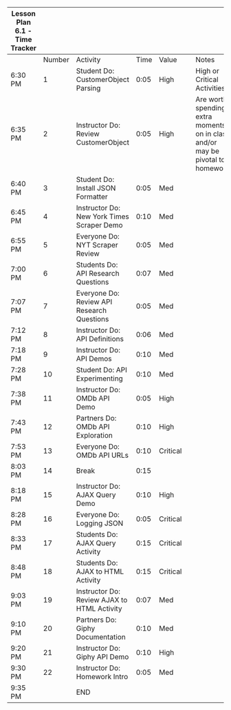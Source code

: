 | Lesson Plan 6.1 - Time Tracker |        |                                             |      |          |     |                                                                                 |
| ------------------------------ | ------ | ------------------------------------------- | ---- | -------- | --- | ------------------------------------------------------------------------------- |
|                                | Number | Activity                                    | Time | Value    |     | Notes                                                                           |
| 6:30 PM                        | 1      | Student Do: CustomerObject Parsing          | 0:05 | High     |     | High or Critical Activities:                                                    |
| 6:35 PM                        | 2      | Instructor Do: Review CustomerObject        | 0:05 | High     |     | Are worth spending extra moments on in class and/or may be pivotal to homework. |
| 6:40 PM                        | 3      | Student Do: Install JSON Formatter          | 0:05 | Med      |     |                                                                                 |
| 6:45 PM                        | 4      | Instructor Do: New York Times Scraper Demo                | 0:10 | Med      |     |                                                                                 |
| 6:55 PM                        | 5      | Everyone Do: NYT Scraper Review                | 0:05 | Med      |     |                                                                                 |
| 7:00 PM                        | 6      | Students Do: API Research Questions         | 0:07 | Med      |     |                                                                                 |
| 7:07 PM                        | 7      | Everyone Do: Review API Research Questions  | 0:05 | Med      |     |                                                                                 |
| 7:12 PM                        | 8      | Instructor Do: API Definitions              | 0:06 | Med      |     |                                                                                 |
| 7:18 PM                        | 9      | Instructor Do: API Demos                    | 0:10 | Med      |     |                                                                                 |
| 7:28 PM                        | 10     | Student Do: API Experimenting               | 0:10 | Med      |     |                                                                                 |
| 7:38 PM                        | 11     | Instructor Do: OMDb API Demo                | 0:05 | High     |     |                                                                                 |
| 7:43 PM                        | 12     | Partners Do: OMDb API Exploration           | 0:10 | High     |     |                                                                                 |
| 7:53 PM                        | 13     | Everyone Do: OMDb API URLs                  | 0:10 | Critical |     |                                                                                 |
| 8:03 PM                        | 14     | Break                                       | 0:15 |          |     |                                                                                 |
| 8:18 PM                        | 15     | Instructor Do: AJAX Query Demo              | 0:10 | High     |     |                                                                                 |
| 8:28 PM                        | 16     | Everyone Do: Logging JSON                   | 0:05 | Critical |     |                                                                                 |
| 8:33 PM                        | 17     | Students Do: AJAX Query Activity            | 0:15 | Critical |     |                                                                                 |
| 8:48 PM                        | 18     | Students Do: AJAX to HTML Activity          | 0:15 | Critical |     |                                                                                 |
| 9:03 PM                        | 19     | Instructor Do: Review AJAX to HTML Activity | 0:07 | Med      |     |                                                                                 |
| 9:10 PM                        | 20     | Partners Do: Giphy Documentation            | 0:10 | Med      |     |                                                                                 |
| 9:20 PM                        | 21     | Instructor Do: Giphy API Demo               | 0:10 | High     |     |                                                                                 |
| 9:30 PM                        | 22     | Instructor Do: Homework Intro               | 0:05 | Med      |     |                                                                                 |
| 9:35 PM                        |        | END                                         |      |          |     |                                                                                 |
